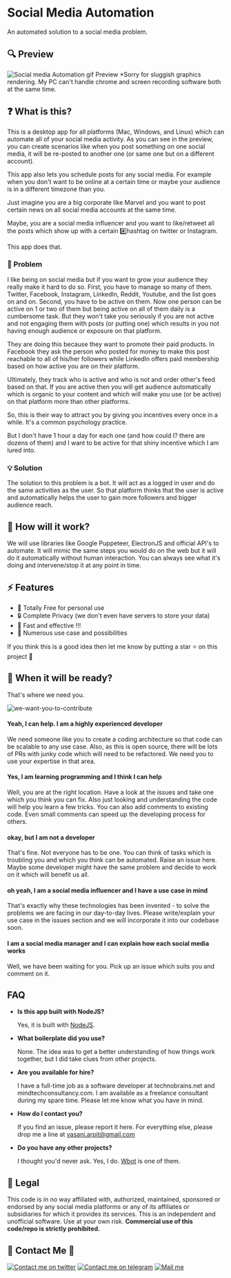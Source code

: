 
# Social Media Automation 
An automated solution to a social media problem. 

## 🔍 Preview
![Social media Automation gif Preview](https://user-images.githubusercontent.com/6497827/63050003-aa027c80-bef7-11e9-95a7-5cdbace131dc.gif)
*Sorry for sluggish graphics rendering. My PC can't handle chrome and screen recording software both at the same time.


## ❓ What is this?

This is a desktop app for all platforms (Mac, Windows, and Linux) which can automate all of your social media activity. As you can see in the preview, you can create scenarios like when you post something on one social media, it will be re-posted to another one (or same one but on a different account). 

This app also lets you schedule posts for any social media. For example when you don't want to be online at a certain time or maybe your audience is in a different timezone than you.

Just imagine you are a big corporate like Marvel and you want to post certain news on all social media accounts at the same time. 

Maybe, you are a social media influencer and you want to like/retweet all the posts which show up with a certain #️⃣hashtag on twitter or Instagram.

This app does that.

### 🤔 Problem

I like being on social media but if you want to grow your audience they really make it hard to do so. First, you have to manage so many of them. Twitter, Facebook, Instagram, LinkedIn, Reddit, Youtube, and the list goes on and on. Second, you have to be active on them. Now one person can be active on 1 or two of them but being active on all of them daily is a cumbersome task. But they won't take you seriously if you are not active and not engaging them with posts (or putting one) which results in you not having enough audience or exposure on that platform.

They are doing this because they want to promote their paid products. In Facebook they ask the person who posted for money to make this post reachable to all of his/her followers while LinkedIn offers paid membership based on how active you are on their platform. 

Ultimately, they track who is active and who is not and order other's feed based on that. If you are active then you will get audience automatically which is organic to your content  and which will make you use (or be active) on that platform more than other platforms. 

So, this is their way to attract you by giving you incentives every once in a while. It's a common psychology practice.

But I don't have 1 hour a day for each one (and how could I? there are dozens of them) and I want to be active for that shiny incentive which I am lured into. 

### 💡 Solution

The solution to this problem is a bot. It will act as a logged in user and do the same activities as the user. So that platform thinks that the user is active and automatically helps the user to gain more followers and bigger audience reach.

## 🤨 How  will it work?

We will use libraries like Google Puppeteer, ElectronJS and official API's to automate. It will mimic the same steps you would do on the web but it will do it automatically without human interaction. You can always see what it's doing and intervene/stop it at any point in time.

## ⚡ Features

 - 💯 Totally Free for personal use
 - 🔒 Complete Privacy (we don't even have servers to store your data)  
 - 🚀 Fast and effective !!!
 - 🤯 Numerous use case and possibilities

If you think this is a good idea then let me know by putting a star ⭐ on this project 🙂



## 🤨 When it will be ready?
That's where we need you.

![we-want-you-to-contribute](https://user-images.githubusercontent.com/6497827/63040885-1d9a8e80-bee4-11e9-900e-ff4920762e52.jpg)

#### Yeah, I can help. I am a highly experienced developer
We need someone like you to create a coding architecture so that code can be scalable to any use case. Also, as this is open source, there will be lots of PRs with junky code which will need to be refactored. We need you to use your expertise in that area. 

#### Yes, I am learning programming and I think I can help
Well, you are at the right location. Have a look at the issues and take one which you think you can fix. Also just looking and understanding the code will help you learn a few tricks. You can also add comments to existing code. Even small comments can speed up the developing process for others. 

#### okay, but I am not a developer
That's fine. Not everyone has to be one. You can think of tasks which is troubling you and which you think can be automated. Raise an issue here. Maybe some developer might have the same problem and decide to work on it which will benefit us all.

#### oh yeah, I am a social media influencer and I have a use case in mind

That's exactly why these technologies has been invented - to solve the problems we are facing in our day-to-day lives. Please write/explain your use case in the issues section and we will incorporate it into our codebase soon.

#### I am a social media manager and I can explain how each social media works

Well, we have been waiting for you. Pick up an issue which suits you and comment on it.



## FAQ

* **Is this app built with NodeJS?**
  
  Yes, it is built with [NodeJS](https://nodejs.org/en/).

* **What boilerplate did you use?**

  None. The idea was to get a better understanding of how things work together, but I did take clues from other projects.

* **Are you available for hire?**

  I have a full-time job as a software developer at technobrains.net and mindtechconsultancy.com. I am available as a freelance consultant during my spare time. Please let me know what you have in mind.

* **How do I contact you?**

  If you find an issue, please report it here. For everything else, please drop me a line at vasani.arpit@gmail.com

* **Do you have any other projects?**
  
  I thought you'd never ask. Yes, I do. [Wbot](https://github.com/vasani-arpit/WBOT) is one of them.

## 📄 Legal 

This code is in no way affiliated with, authorized, maintained, sponsored or endorsed by any social media platforms or any of its affiliates or subsidiaries for which it provides its services. This is an independent and unofficial software. Use at your own risk. **Commercial use of this code/repo is strictly prohibited.**


## 👋 Contact Me 👋

[![Contact me on twitter][twitter_logo]][twitter]
[![Contact me on telegram][telegram_logo]][telegram]
[![Mail me][gmail_logo]][gmail]

[twitter_logo]: https://user-images.githubusercontent.com/6497827/57843958-c30e6b00-77ec-11e9-97bd-dfbc800f96a9.png
[telegram_logo]: https://user-images.githubusercontent.com/6497827/57844175-2ac4b600-77ed-11e9-8488-f2d45efa7497.png
[gmail_logo]: https://user-images.githubusercontent.com/6497827/62424751-c1b85480-b6f0-11e9-97de-096c0a980829.png
[twitter]: https://twitter.com/ArpitVasani
[telegram]: http://t.me/Arpit_Vasani
[gmail]: mailto:vasani.arpit@gmail.com?subject=Regarding%20Wbot&body=Hi


```
